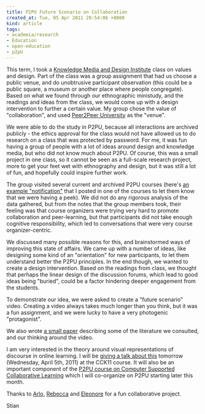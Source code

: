 ```yaml
---
title: P2PU Future Scenario on Collaboration
created_at: Tue, 05 Apr 2011 20:54:06 +0000
kind: article
tags:
- academia/research
- Education
- open-education
- p2pU
---
```


This term, I took a [Knowledge Media and Design
Institute](http://www.kmdi.utoronto.ca/graduate-study/courses#KMD1002)
class on values and design. Part of the class was a group assignment
that had us choose a public venue, and do unobtrusive participant
observation (this could be a public square, a museum or another place
where people congregate). Based on what we found through our
ethnographic ministudy, and the readings and ideas from the class, we
would come up with a design intervention to further a certain value. My
group chose the value of "collaboration", and used [Peer2Peer
University](http://p2pu.org) as the "venue".

We were able to do the study in P2PU, because all interactions are
archived publicly - the ethics approval for the class would not have
allowed us to do research on a class that was protected by password. For
me, it was fun having a group of people with a lot of ideas around
design and knowledge media, but who did not know much about P2PU. Of
course, this was a small project in one class, so it cannot be seen as a
full-scale research project, more to get your feet wet with ethnography
and design, but it was still a lot of fun, and hopefully could inspire
further work.

The group visited several current and archived P2PU courses (here's [an
example "notification"](http://p2pu.org/general/node/15762/forums/27297)
that I posted in one of the courses to let them know that we were having
a peek). We did not do any rigorous analysis of the data gathered, but
from the notes that the group members took, their feeling was that
course organizers were trying very hard to promote collaboration and
peer-learning, but that participants did not take enough cognitive
responsibility, which led to conversations that were very course
organizer-centric.

We discussed many possible reasons for this, and brainstormed ways of
improving this state of affairs. We came up with a number of ideas, like
designing some kind of an "orientation" for new participants, to let
them understand better the P2PU principles. In the end though, we wanted
to create a design intervention. Based on the readings from class, we
thought that perhaps the linear design of the discussion forums, which
lead to good ideas being "buried", could be a factor hindering deeper
engagement from the students.

To demonstrate our idea, we were asked to create a "future scenario"
video. Creating a video always takes much longer than you think, but it
was a fun assignment, and we were lucky to have a very photogenic
"protagonist".

We also wrote [a small
paper](http://reganmian.net/files/KMD1002%20Final%20-%20Collaboration%20at%20P2PU.pdf)
describing some of the literature we consulted, and our thinking around
the video.

I am very interested in the theory around visual representations of
discourse in online learning. I will be [giving a talk about
this](http://cck11.mooc.ca/week12.htm) tomorrow (Wednesday, April 5th,
2011) at the CCK11 course. It will also be an important component of the
[P2PU course on Computer Supported Collaborative
Learning](http://new.p2pu.org/en-US/courses/introduction-to-the-field-of-computer-supported-co/content/full-description/)
which I will co-organize on P2PU starting later this month.

Thanks to [Arlo](http://www.facebook.com/people/Arlo-Murphy/1538269837),
[Rebecca](http://www.linkedin.com/pub/rebecca-michaels/25/884/501) and
[Eleonore](http://www.linkedin.com/pub/eleonore-fournier-tombs/15/1a9/25)
for a fun collaborative project.

Stian

